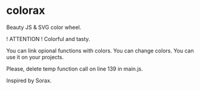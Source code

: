 # colorax
Beauty JS &amp; SVG color wheel.

! ATTENTION !
Colorful and tasty.

You can link opional functions with colors.
You can change colors.
You can use it on your projects.

Please, delete temp function call on line 139 in main.js.

Inspired by Sorax.

#